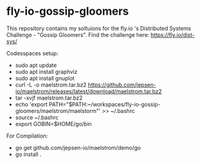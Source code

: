 # fly-io-gossip-gloomers
This repository contains my soltuions for the fly.io 's Distributed Systems Challenge - "Gossip Gloomers". Find the challenge here: https://fly.io/dist-sys/ 


Codesspaces setup: 

- sudo apt update
- sudo apt install graphviz
- sudo apt install gnuplot
- curl -L -o maelstrom.tar.bz2 https://github.com/jepsen-io/maelstrom/releases/latest/download/maelstrom.tar.bz2
- tar -xvjf maelstrom.tar.bz2
- echo 'export PATH="$PATH:~/workspaces/fly-io-gossip-gloomers/maelstrom/maelstorm"' >> ~/.bashrc
- source ~/.bashrc
- export GOBIN=$HOME/go/bin

For Compilation: 
- go get github.com/jepsen-io/maelstrom/demo/go
- go install .


